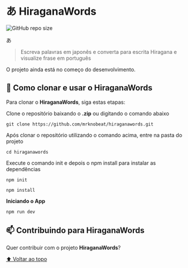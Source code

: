 
# あ HiraganaWords

<!---Esses são exemplos. Veja https://shields.io para outras pessoas ou para personalizar este conjunto de escudos. Você pode querer incluir dependências, status do projeto e informações de licença aqui--->

![GitHub repo size](https://img.shields.io/github/repo-size/mrknobeat/hiraganawords?style=for-the-badge)


あ

> Escreva palavras em japonês e converta para escrita Hiragana e visualize frase em português



O projeto ainda está no começo do desenvolvimento.





## 🚀 Como clonar e usar o HiraganaWords

Para clonar o **HiraganaWords**, siga estas etapas:

Clone o repositório baixando o **.zip** ou digitando o comando abaixo
```
git clone https://github.com/mrknobeat/hiraganawords.git
```

Após clonar o repositório utilizando o comando acima, entre na pasta do projeto
```
cd hiraganawords
```

Execute o comando init e depois o npm install para instalar as dependências
```
npm init
```

```
npm install
```
**Iniciando o App**

```
npm run dev
```


## 📫 Contribuindo para HiraganaWords
<!---Se o seu README for longo ou se você tiver algum processo ou etapas específicas que deseja que os contribuidores sigam, considere a criação de um arquivo CONTRIBUTING.md separado--->
Quer contribuir com o projeto **HiraganaWords**?




[⬆ Voltar ao topo](#nome-do-projeto)<br>
